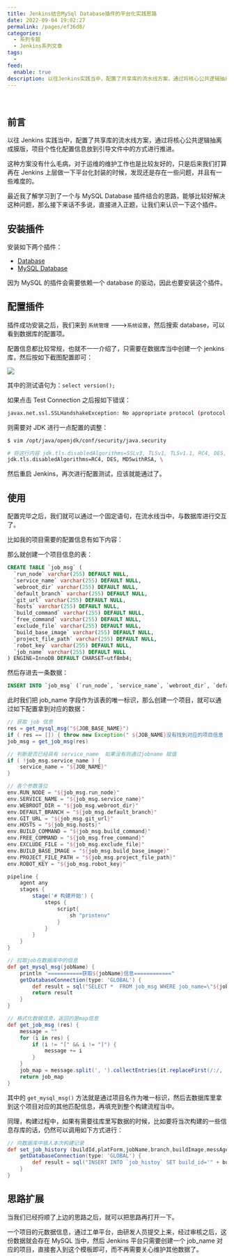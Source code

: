 ```yaml
---
title: Jenkins结合MySql Database插件的平台化实践思路
date: 2022-09-04 19:02:27
permalink: /pages/ef36d8/
categories:
  - 系列专题
  - Jenkins系列文章
tags:
  -
feed:
  enable: true
description: 以往Jenkins实践当中，配置了共享库的流水线方案，通过将核心公共逻辑抽离成膜版，项目个性化配置信息放到引导文件中的方式进行推进。这种方案没有什么毛病，对于运维的维护工作也是比较友好的，只是后来我们打算再在Jenkins上层做一下平台化封装的时候，发现还是存在一些问题，并且有一些难度的。最近我了解学习到了一个与 MySQL Database 插件结合的思路，能够比较好解决这种问题，那么接下来话不多说，直接进入正题，让我们来认识一下这个插件。
---
```


<br><ArticleTopAd></ArticleTopAd>



## 前言

以往 Jenkins 实践当中，配置了共享库的流水线方案，通过将核心公共逻辑抽离成膜版，项目个性化配置信息放到引导文件中的方式进行推进。

这种方案没有什么毛病，对于运维的维护工作也是比较友好的，只是后来我们打算再在 Jenkins 上层做一下平台化封装的时候，发现还是存在一些问题，并且有一些难度的。

最近我了解学习到了一个与 MySQL Database 插件结合的思路，能够比较好解决这种问题，那么接下来话不多说，直接进入正题，让我们来认识一下这个插件。

## 安装插件

安装如下两个插件：

- [Database](https://plugins.jenkins.io/database/)
- [MySQL Database](https://plugins.jenkins.io/database-mysql/)

因为 MySQL 的插件会需要依赖一个 database 的驱动，因此也要安装这个插件。

## 配置插件

插件成功安装之后，我们来到 ` 系统管理 ` --->` 系统设置 `，然后搜索 database，可以看到数据库的配置项。

配置信息都比较常规，也就不一一介绍了，只需要在数据库当中创建一个 jenkins 库，然后按如下截图配置即可：

![](http://t.eryajf.net/imgs/2022/09/154a7c496ea4eac9.png)

其中的测试语句为：`select version();`

如果点击 Test Connection 之后报如下错误：

```sh
javax.net.ssl.SSLHandshakeException: No appropriate protocol (protocol is disabled or cipher suites are inappropriate)
```

则需要对 JDK 进行一点配置的调整：

```sh
$ vim /opt/java/openjdk/conf/security/java.security

# 将这行内容 jdk.tls.disabledAlgorithms=SSLv3, TLSv1, TLSv1.1, RC4, DES, MD5withRSA, \   中的 SSL 部分删去，改后的效果如下
jdk.tls.disabledAlgorithms=RC4, DES, MD5withRSA, \
```

然后重启 Jenkins，再次进行配置测试，应该就能通过了。

## 使用

配置完毕之后，我们就可以通过一个固定语句，在流水线当中，与数据库进行交互了。

比如我的项目需要的配置信息有如下内容：

那么就创建一个项目信息的表：

```sql
CREATE TABLE `job_msg` (
  `run_node` varchar(255) DEFAULT NULL,
  `service_name` varchar(255) DEFAULT NULL,
  `webroot_dir` varchar(255) DEFAULT NULL,
  `default_branch` varchar(255) DEFAULT NULL,
  `git_url` varchar(255) DEFAULT NULL,
  `hosts` varchar(255) DEFAULT NULL,
  `build_command` varchar(255) DEFAULT NULL,
  `free_command` varchar(255) DEFAULT NULL,
  `exclude_file` varchar(255) DEFAULT NULL,
  `build_base_image` varchar(255) DEFAULT NULL,
  `project_file_path` varchar(255) DEFAULT NULL,
  `robot_key` varchar(255) DEFAULT NULL,
  `job_name` varchar(255) DEFAULT NULL
) ENGINE=InnoDB DEFAULT CHARSET=utf8mb4;
```

然后存进去一条数据：

```sql
INSERT INTO `job_msg` (`run_node`, `service_name`, `webroot_dir`, `default_branch`, `git_url`, `hosts`, `build_command`, `free_command`, `exclude_file`, `build_base_image`, `project_file_path`, `robot_key`, `job_name`) VALUES ('master', 't-eryajf-blog.eryajf.net', '/data/www/${SERVICE_NAME}', 'main', 'https://jihulab.com/eryajf-jenkins/eryajf-blog.git', 'ALL\\n172.19.192.132', 'echo test', 'chown -R www.www /data/www/${SERVICE_NAME}/', 'ansible_tmp\\nansible_tmp@tmp\\n.git\\nnode_modules', 'eryajf/node:10.6', '.', '6a781aaf-0cda-41ab-9bd2-ed81ee7fc7d2', 'test-eryajf-blog');
```

此时我们把 job_name 字段作为该表的唯一标识，那么创建一个项目，就可以通过如下配置拿到对应的数据：

```groovy
// 获取 job 信息
res = get_mysql_msg("${JOB_BASE_NAME}")
if ( res == []) { throw new Exception(" ${JOB_NAME}没有找到对应的项目信息 ") }
job_msg = get_job_msg(res)

// 判断是否已经具有 service_name  如果没有则通过jobname 赋值
if ( !job_msg.service_name ) {
    service_name = "${JOB_NAME}"
}

// 各个参数落位
env.RUN_NODE = "${job_msg.run_node}"
env.SERVICE_NAME = "${job_msg.service_name}"
env.WEBROOT_DIR = "${job_msg.webroot_dir}"
env.DEFAULT_BRANCH = "${job_msg.default_branch}"
env.GIT_URL = "${job_msg.git_url}"
env.HOSTS = "${job_msg.hosts}"
env.BUILD_COMMAND = "${job_msg.build_command}"
env.FREE_COMMAND = "${job_msg.free_command}"
env.EXCLUDE_FILE = "${job_msg.exclude_file}"
env.BUILD_BASE_IMAGE = "${job_msg.build_base_image}"
env.PROJECT_FILE_PATH = "${job_msg.project_file_path}"
env.ROBOT_KEY = "${job_msg.robot_key}"

pipeline {
    agent any
    stages {
        stage('# 构建开始') {
            steps {
                script{
                    sh "printenv"
                }
            }
        }
    }
}

// 拉取job在数据库中的信息
def get_mysql_msg(jobName) {
    println "===========获取${jobName}信息============"
    getDatabaseConnection(type: 'GLOBAL') {
        def result = sql("SELECT *  FROM job_msg WHERE job_name=\"${jobName}\"")
        return result
    }
}

// 格式化数据信息，返回的是map信息
def get_job_msg (res) {
    message = ""
    for (i in res) {
        if (i != "[" && i != "]") {
            message += i
        }
    }
    job_map = message.split(', ').collectEntries{it.replaceFirst(/:/, '000000').minus("]").minus("[").split('000000') as List}
    return job_map
}

```

其中的 `get_mysql_msg()` 方法就是通过项目名作为唯一标识，然后去数据库里拿到这个项目对应的其他匹配信息，再填充到整个构建流程当中。

同理，构建过程中，如果有需要往库里写数据的时候，比如要将当次构建的一些信息存库的话，仍然可以调用如下方式进行：

```groovy
// 向数据库中插入本次构建记录
def set_job_history (buildId,platForm,jobName,branch,buildImage,messAge,build_user) {
    getDatabaseConnection(type: 'GLOBAL') {
        def result = sql("INSERT INTO `job_histoy` SET build_id='" + buildId + "',platform= '" + platForm + "',job_name= '" + jobName + "',branch= '" + branch + "',build_image= '" + buildImage + "',build_user='" + build_user + "',message= '" + messAge + "';")
    }
}
```

## 思路扩展

当我们已经捋顺了上边的思路之后，就可以把思路再打开一下。

一个项目的元数据信息，通过工单平台，由研发人员提交上来，经过审核之后，这份数据就会存在 MySQL 当中，然后 Jenkins 平台只需要创建一个 job_name 对应的项目，直接套入到这个模板即可，而不再需要关心维护其他数据了。


<br><ArticleTopAd></ArticleTopAd>
